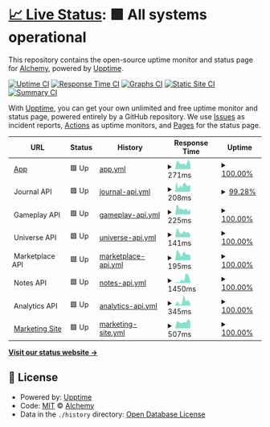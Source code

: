# [📈 Live Status](https://status.alchemyrpg.com): <!--live status--> **🟩 All systems operational**

This repository contains the open-source uptime monitor and status page for [Alchemy](https://alchemyrpg.com), powered by [Upptime](https://github.com/upptime/upptime).

[![Uptime CI](https://github.com/alchemyrpg/upptime/workflows/Uptime%20CI/badge.svg)](https://github.com/alchemyrpg/upptime/actions?query=workflow%3A%22Uptime+CI%22)
[![Response Time CI](https://github.com/alchemyrpg/upptime/workflows/Response%20Time%20CI/badge.svg)](https://github.com/alchemyrpg/upptime/actions?query=workflow%3A%22Response+Time+CI%22)
[![Graphs CI](https://github.com/alchemyrpg/upptime/workflows/Graphs%20CI/badge.svg)](https://github.com/alchemyrpg/upptime/actions?query=workflow%3A%22Graphs+CI%22)
[![Static Site CI](https://github.com/alchemyrpg/upptime/workflows/Static%20Site%20CI/badge.svg)](https://github.com/alchemyrpg/upptime/actions?query=workflow%3A%22Static+Site+CI%22)
[![Summary CI](https://github.com/alchemyrpg/upptime/workflows/Summary%20CI/badge.svg)](https://github.com/alchemyrpg/upptime/actions?query=workflow%3A%22Summary+CI%22)

With [Upptime](https://upptime.js.org), you can get your own unlimited and free uptime monitor and status page, powered entirely by a GitHub repository. We use [Issues](https://github.com/alchemyrpg/upptime/issues) as incident reports, [Actions](https://github.com/alchemyrpg/upptime/actions) as uptime monitors, and [Pages](https://status.alchemyrpg.com) for the status page.

<!--start: status pages-->
<!-- This summary is generated by Upptime (https://github.com/upptime/upptime) -->
<!-- Do not edit this manually, your changes will be overwritten -->
<!-- prettier-ignore -->
| URL | Status | History | Response Time | Uptime |
| --- | ------ | ------- | ------------- | ------ |
| <img alt="" src="https://app.alchemyrpg.com/favicon-120.png" height="13"> [App](https://app.alchemyrpg.com) | 🟩 Up | [app.yml](https://github.com/alchemyrpg/upptime/commits/HEAD/history/app.yml) | <details><summary><img alt="Response time graph" src="./graphs/app/response-time-week.png" height="20"> 271ms</summary><br><a href="https://status.alchemyrpg.com/history/app"><img alt="Response time 284" src="https://img.shields.io/endpoint?url=https%3A%2F%2Fraw.githubusercontent.com%2Falchemyrpg%2Fupptime%2FHEAD%2Fapi%2Fapp%2Fresponse-time.json"></a><br><a href="https://status.alchemyrpg.com/history/app"><img alt="24-hour response time 237" src="https://img.shields.io/endpoint?url=https%3A%2F%2Fraw.githubusercontent.com%2Falchemyrpg%2Fupptime%2FHEAD%2Fapi%2Fapp%2Fresponse-time-day.json"></a><br><a href="https://status.alchemyrpg.com/history/app"><img alt="7-day response time 271" src="https://img.shields.io/endpoint?url=https%3A%2F%2Fraw.githubusercontent.com%2Falchemyrpg%2Fupptime%2FHEAD%2Fapi%2Fapp%2Fresponse-time-week.json"></a><br><a href="https://status.alchemyrpg.com/history/app"><img alt="30-day response time 266" src="https://img.shields.io/endpoint?url=https%3A%2F%2Fraw.githubusercontent.com%2Falchemyrpg%2Fupptime%2FHEAD%2Fapi%2Fapp%2Fresponse-time-month.json"></a><br><a href="https://status.alchemyrpg.com/history/app"><img alt="1-year response time 284" src="https://img.shields.io/endpoint?url=https%3A%2F%2Fraw.githubusercontent.com%2Falchemyrpg%2Fupptime%2FHEAD%2Fapi%2Fapp%2Fresponse-time-year.json"></a></details> | <details><summary><a href="https://status.alchemyrpg.com/history/app">100.00%</a></summary><a href="https://status.alchemyrpg.com/history/app"><img alt="All-time uptime 100.00%" src="https://img.shields.io/endpoint?url=https%3A%2F%2Fraw.githubusercontent.com%2Falchemyrpg%2Fupptime%2FHEAD%2Fapi%2Fapp%2Fuptime.json"></a><br><a href="https://status.alchemyrpg.com/history/app"><img alt="24-hour uptime 100.00%" src="https://img.shields.io/endpoint?url=https%3A%2F%2Fraw.githubusercontent.com%2Falchemyrpg%2Fupptime%2FHEAD%2Fapi%2Fapp%2Fuptime-day.json"></a><br><a href="https://status.alchemyrpg.com/history/app"><img alt="7-day uptime 100.00%" src="https://img.shields.io/endpoint?url=https%3A%2F%2Fraw.githubusercontent.com%2Falchemyrpg%2Fupptime%2FHEAD%2Fapi%2Fapp%2Fuptime-week.json"></a><br><a href="https://status.alchemyrpg.com/history/app"><img alt="30-day uptime 100.00%" src="https://img.shields.io/endpoint?url=https%3A%2F%2Fraw.githubusercontent.com%2Falchemyrpg%2Fupptime%2FHEAD%2Fapi%2Fapp%2Fuptime-month.json"></a><br><a href="https://status.alchemyrpg.com/history/app"><img alt="1-year uptime 100.00%" src="https://img.shields.io/endpoint?url=https%3A%2F%2Fraw.githubusercontent.com%2Falchemyrpg%2Fupptime%2FHEAD%2Fapi%2Fapp%2Fuptime-year.json"></a></details>
| <img alt="" src="https://app.alchemyrpg.com/favicon-120.png" height="13"> Journal API | 🟩 Up | [journal-api.yml](https://github.com/alchemyrpg/upptime/commits/HEAD/history/journal-api.yml) | <details><summary><img alt="Response time graph" src="./graphs/journal-api/response-time-week.png" height="20"> 208ms</summary><br><a href="https://status.alchemyrpg.com/history/journal-api"><img alt="Response time 203" src="https://img.shields.io/endpoint?url=https%3A%2F%2Fraw.githubusercontent.com%2Falchemyrpg%2Fupptime%2FHEAD%2Fapi%2Fjournal-api%2Fresponse-time.json"></a><br><a href="https://status.alchemyrpg.com/history/journal-api"><img alt="24-hour response time 175" src="https://img.shields.io/endpoint?url=https%3A%2F%2Fraw.githubusercontent.com%2Falchemyrpg%2Fupptime%2FHEAD%2Fapi%2Fjournal-api%2Fresponse-time-day.json"></a><br><a href="https://status.alchemyrpg.com/history/journal-api"><img alt="7-day response time 208" src="https://img.shields.io/endpoint?url=https%3A%2F%2Fraw.githubusercontent.com%2Falchemyrpg%2Fupptime%2FHEAD%2Fapi%2Fjournal-api%2Fresponse-time-week.json"></a><br><a href="https://status.alchemyrpg.com/history/journal-api"><img alt="30-day response time 211" src="https://img.shields.io/endpoint?url=https%3A%2F%2Fraw.githubusercontent.com%2Falchemyrpg%2Fupptime%2FHEAD%2Fapi%2Fjournal-api%2Fresponse-time-month.json"></a><br><a href="https://status.alchemyrpg.com/history/journal-api"><img alt="1-year response time 203" src="https://img.shields.io/endpoint?url=https%3A%2F%2Fraw.githubusercontent.com%2Falchemyrpg%2Fupptime%2FHEAD%2Fapi%2Fjournal-api%2Fresponse-time-year.json"></a></details> | <details><summary><a href="https://status.alchemyrpg.com/history/journal-api">99.28%</a></summary><a href="https://status.alchemyrpg.com/history/journal-api"><img alt="All-time uptime 99.95%" src="https://img.shields.io/endpoint?url=https%3A%2F%2Fraw.githubusercontent.com%2Falchemyrpg%2Fupptime%2FHEAD%2Fapi%2Fjournal-api%2Fuptime.json"></a><br><a href="https://status.alchemyrpg.com/history/journal-api"><img alt="24-hour uptime 98.31%" src="https://img.shields.io/endpoint?url=https%3A%2F%2Fraw.githubusercontent.com%2Falchemyrpg%2Fupptime%2FHEAD%2Fapi%2Fjournal-api%2Fuptime-day.json"></a><br><a href="https://status.alchemyrpg.com/history/journal-api"><img alt="7-day uptime 99.28%" src="https://img.shields.io/endpoint?url=https%3A%2F%2Fraw.githubusercontent.com%2Falchemyrpg%2Fupptime%2FHEAD%2Fapi%2Fjournal-api%2Fuptime-week.json"></a><br><a href="https://status.alchemyrpg.com/history/journal-api"><img alt="30-day uptime 99.76%" src="https://img.shields.io/endpoint?url=https%3A%2F%2Fraw.githubusercontent.com%2Falchemyrpg%2Fupptime%2FHEAD%2Fapi%2Fjournal-api%2Fuptime-month.json"></a><br><a href="https://status.alchemyrpg.com/history/journal-api"><img alt="1-year uptime 99.95%" src="https://img.shields.io/endpoint?url=https%3A%2F%2Fraw.githubusercontent.com%2Falchemyrpg%2Fupptime%2FHEAD%2Fapi%2Fjournal-api%2Fuptime-year.json"></a></details>
| <img alt="" src="https://app.alchemyrpg.com/favicon-120.png" height="13"> Gameplay API | 🟩 Up | [gameplay-api.yml](https://github.com/alchemyrpg/upptime/commits/HEAD/history/gameplay-api.yml) | <details><summary><img alt="Response time graph" src="./graphs/gameplay-api/response-time-week.png" height="20"> 225ms</summary><br><a href="https://status.alchemyrpg.com/history/gameplay-api"><img alt="Response time 497" src="https://img.shields.io/endpoint?url=https%3A%2F%2Fraw.githubusercontent.com%2Falchemyrpg%2Fupptime%2FHEAD%2Fapi%2Fgameplay-api%2Fresponse-time.json"></a><br><a href="https://status.alchemyrpg.com/history/gameplay-api"><img alt="24-hour response time 212" src="https://img.shields.io/endpoint?url=https%3A%2F%2Fraw.githubusercontent.com%2Falchemyrpg%2Fupptime%2FHEAD%2Fapi%2Fgameplay-api%2Fresponse-time-day.json"></a><br><a href="https://status.alchemyrpg.com/history/gameplay-api"><img alt="7-day response time 225" src="https://img.shields.io/endpoint?url=https%3A%2F%2Fraw.githubusercontent.com%2Falchemyrpg%2Fupptime%2FHEAD%2Fapi%2Fgameplay-api%2Fresponse-time-week.json"></a><br><a href="https://status.alchemyrpg.com/history/gameplay-api"><img alt="30-day response time 252" src="https://img.shields.io/endpoint?url=https%3A%2F%2Fraw.githubusercontent.com%2Falchemyrpg%2Fupptime%2FHEAD%2Fapi%2Fgameplay-api%2Fresponse-time-month.json"></a><br><a href="https://status.alchemyrpg.com/history/gameplay-api"><img alt="1-year response time 497" src="https://img.shields.io/endpoint?url=https%3A%2F%2Fraw.githubusercontent.com%2Falchemyrpg%2Fupptime%2FHEAD%2Fapi%2Fgameplay-api%2Fresponse-time-year.json"></a></details> | <details><summary><a href="https://status.alchemyrpg.com/history/gameplay-api">100.00%</a></summary><a href="https://status.alchemyrpg.com/history/gameplay-api"><img alt="All-time uptime 100.00%" src="https://img.shields.io/endpoint?url=https%3A%2F%2Fraw.githubusercontent.com%2Falchemyrpg%2Fupptime%2FHEAD%2Fapi%2Fgameplay-api%2Fuptime.json"></a><br><a href="https://status.alchemyrpg.com/history/gameplay-api"><img alt="24-hour uptime 100.00%" src="https://img.shields.io/endpoint?url=https%3A%2F%2Fraw.githubusercontent.com%2Falchemyrpg%2Fupptime%2FHEAD%2Fapi%2Fgameplay-api%2Fuptime-day.json"></a><br><a href="https://status.alchemyrpg.com/history/gameplay-api"><img alt="7-day uptime 100.00%" src="https://img.shields.io/endpoint?url=https%3A%2F%2Fraw.githubusercontent.com%2Falchemyrpg%2Fupptime%2FHEAD%2Fapi%2Fgameplay-api%2Fuptime-week.json"></a><br><a href="https://status.alchemyrpg.com/history/gameplay-api"><img alt="30-day uptime 100.00%" src="https://img.shields.io/endpoint?url=https%3A%2F%2Fraw.githubusercontent.com%2Falchemyrpg%2Fupptime%2FHEAD%2Fapi%2Fgameplay-api%2Fuptime-month.json"></a><br><a href="https://status.alchemyrpg.com/history/gameplay-api"><img alt="1-year uptime 100.00%" src="https://img.shields.io/endpoint?url=https%3A%2F%2Fraw.githubusercontent.com%2Falchemyrpg%2Fupptime%2FHEAD%2Fapi%2Fgameplay-api%2Fuptime-year.json"></a></details>
| <img alt="" src="https://app.alchemyrpg.com/favicon-120.png" height="13"> Universe API | 🟩 Up | [universe-api.yml](https://github.com/alchemyrpg/upptime/commits/HEAD/history/universe-api.yml) | <details><summary><img alt="Response time graph" src="./graphs/universe-api/response-time-week.png" height="20"> 141ms</summary><br><a href="https://status.alchemyrpg.com/history/universe-api"><img alt="Response time 723" src="https://img.shields.io/endpoint?url=https%3A%2F%2Fraw.githubusercontent.com%2Falchemyrpg%2Fupptime%2FHEAD%2Fapi%2Funiverse-api%2Fresponse-time.json"></a><br><a href="https://status.alchemyrpg.com/history/universe-api"><img alt="24-hour response time 70" src="https://img.shields.io/endpoint?url=https%3A%2F%2Fraw.githubusercontent.com%2Falchemyrpg%2Fupptime%2FHEAD%2Fapi%2Funiverse-api%2Fresponse-time-day.json"></a><br><a href="https://status.alchemyrpg.com/history/universe-api"><img alt="7-day response time 141" src="https://img.shields.io/endpoint?url=https%3A%2F%2Fraw.githubusercontent.com%2Falchemyrpg%2Fupptime%2FHEAD%2Fapi%2Funiverse-api%2Fresponse-time-week.json"></a><br><a href="https://status.alchemyrpg.com/history/universe-api"><img alt="30-day response time 144" src="https://img.shields.io/endpoint?url=https%3A%2F%2Fraw.githubusercontent.com%2Falchemyrpg%2Fupptime%2FHEAD%2Fapi%2Funiverse-api%2Fresponse-time-month.json"></a><br><a href="https://status.alchemyrpg.com/history/universe-api"><img alt="1-year response time 723" src="https://img.shields.io/endpoint?url=https%3A%2F%2Fraw.githubusercontent.com%2Falchemyrpg%2Fupptime%2FHEAD%2Fapi%2Funiverse-api%2Fresponse-time-year.json"></a></details> | <details><summary><a href="https://status.alchemyrpg.com/history/universe-api">100.00%</a></summary><a href="https://status.alchemyrpg.com/history/universe-api"><img alt="All-time uptime 100.00%" src="https://img.shields.io/endpoint?url=https%3A%2F%2Fraw.githubusercontent.com%2Falchemyrpg%2Fupptime%2FHEAD%2Fapi%2Funiverse-api%2Fuptime.json"></a><br><a href="https://status.alchemyrpg.com/history/universe-api"><img alt="24-hour uptime 100.00%" src="https://img.shields.io/endpoint?url=https%3A%2F%2Fraw.githubusercontent.com%2Falchemyrpg%2Fupptime%2FHEAD%2Fapi%2Funiverse-api%2Fuptime-day.json"></a><br><a href="https://status.alchemyrpg.com/history/universe-api"><img alt="7-day uptime 100.00%" src="https://img.shields.io/endpoint?url=https%3A%2F%2Fraw.githubusercontent.com%2Falchemyrpg%2Fupptime%2FHEAD%2Fapi%2Funiverse-api%2Fuptime-week.json"></a><br><a href="https://status.alchemyrpg.com/history/universe-api"><img alt="30-day uptime 100.00%" src="https://img.shields.io/endpoint?url=https%3A%2F%2Fraw.githubusercontent.com%2Falchemyrpg%2Fupptime%2FHEAD%2Fapi%2Funiverse-api%2Fuptime-month.json"></a><br><a href="https://status.alchemyrpg.com/history/universe-api"><img alt="1-year uptime 100.00%" src="https://img.shields.io/endpoint?url=https%3A%2F%2Fraw.githubusercontent.com%2Falchemyrpg%2Fupptime%2FHEAD%2Fapi%2Funiverse-api%2Fuptime-year.json"></a></details>
| <img alt="" src="https://app.alchemyrpg.com/favicon-120.png" height="13"> Marketplace API | 🟩 Up | [marketplace-api.yml](https://github.com/alchemyrpg/upptime/commits/HEAD/history/marketplace-api.yml) | <details><summary><img alt="Response time graph" src="./graphs/marketplace-api/response-time-week.png" height="20"> 195ms</summary><br><a href="https://status.alchemyrpg.com/history/marketplace-api"><img alt="Response time 1061" src="https://img.shields.io/endpoint?url=https%3A%2F%2Fraw.githubusercontent.com%2Falchemyrpg%2Fupptime%2FHEAD%2Fapi%2Fmarketplace-api%2Fresponse-time.json"></a><br><a href="https://status.alchemyrpg.com/history/marketplace-api"><img alt="24-hour response time 163" src="https://img.shields.io/endpoint?url=https%3A%2F%2Fraw.githubusercontent.com%2Falchemyrpg%2Fupptime%2FHEAD%2Fapi%2Fmarketplace-api%2Fresponse-time-day.json"></a><br><a href="https://status.alchemyrpg.com/history/marketplace-api"><img alt="7-day response time 195" src="https://img.shields.io/endpoint?url=https%3A%2F%2Fraw.githubusercontent.com%2Falchemyrpg%2Fupptime%2FHEAD%2Fapi%2Fmarketplace-api%2Fresponse-time-week.json"></a><br><a href="https://status.alchemyrpg.com/history/marketplace-api"><img alt="30-day response time 252" src="https://img.shields.io/endpoint?url=https%3A%2F%2Fraw.githubusercontent.com%2Falchemyrpg%2Fupptime%2FHEAD%2Fapi%2Fmarketplace-api%2Fresponse-time-month.json"></a><br><a href="https://status.alchemyrpg.com/history/marketplace-api"><img alt="1-year response time 1061" src="https://img.shields.io/endpoint?url=https%3A%2F%2Fraw.githubusercontent.com%2Falchemyrpg%2Fupptime%2FHEAD%2Fapi%2Fmarketplace-api%2Fresponse-time-year.json"></a></details> | <details><summary><a href="https://status.alchemyrpg.com/history/marketplace-api">100.00%</a></summary><a href="https://status.alchemyrpg.com/history/marketplace-api"><img alt="All-time uptime 100.00%" src="https://img.shields.io/endpoint?url=https%3A%2F%2Fraw.githubusercontent.com%2Falchemyrpg%2Fupptime%2FHEAD%2Fapi%2Fmarketplace-api%2Fuptime.json"></a><br><a href="https://status.alchemyrpg.com/history/marketplace-api"><img alt="24-hour uptime 100.00%" src="https://img.shields.io/endpoint?url=https%3A%2F%2Fraw.githubusercontent.com%2Falchemyrpg%2Fupptime%2FHEAD%2Fapi%2Fmarketplace-api%2Fuptime-day.json"></a><br><a href="https://status.alchemyrpg.com/history/marketplace-api"><img alt="7-day uptime 100.00%" src="https://img.shields.io/endpoint?url=https%3A%2F%2Fraw.githubusercontent.com%2Falchemyrpg%2Fupptime%2FHEAD%2Fapi%2Fmarketplace-api%2Fuptime-week.json"></a><br><a href="https://status.alchemyrpg.com/history/marketplace-api"><img alt="30-day uptime 100.00%" src="https://img.shields.io/endpoint?url=https%3A%2F%2Fraw.githubusercontent.com%2Falchemyrpg%2Fupptime%2FHEAD%2Fapi%2Fmarketplace-api%2Fuptime-month.json"></a><br><a href="https://status.alchemyrpg.com/history/marketplace-api"><img alt="1-year uptime 100.00%" src="https://img.shields.io/endpoint?url=https%3A%2F%2Fraw.githubusercontent.com%2Falchemyrpg%2Fupptime%2FHEAD%2Fapi%2Fmarketplace-api%2Fuptime-year.json"></a></details>
| <img alt="" src="https://app.alchemyrpg.com/favicon-120.png" height="13"> Notes API | 🟩 Up | [notes-api.yml](https://github.com/alchemyrpg/upptime/commits/HEAD/history/notes-api.yml) | <details><summary><img alt="Response time graph" src="./graphs/notes-api/response-time-week.png" height="20"> 1450ms</summary><br><a href="https://status.alchemyrpg.com/history/notes-api"><img alt="Response time 1401" src="https://img.shields.io/endpoint?url=https%3A%2F%2Fraw.githubusercontent.com%2Falchemyrpg%2Fupptime%2FHEAD%2Fapi%2Fnotes-api%2Fresponse-time.json"></a><br><a href="https://status.alchemyrpg.com/history/notes-api"><img alt="24-hour response time 763" src="https://img.shields.io/endpoint?url=https%3A%2F%2Fraw.githubusercontent.com%2Falchemyrpg%2Fupptime%2FHEAD%2Fapi%2Fnotes-api%2Fresponse-time-day.json"></a><br><a href="https://status.alchemyrpg.com/history/notes-api"><img alt="7-day response time 1450" src="https://img.shields.io/endpoint?url=https%3A%2F%2Fraw.githubusercontent.com%2Falchemyrpg%2Fupptime%2FHEAD%2Fapi%2Fnotes-api%2Fresponse-time-week.json"></a><br><a href="https://status.alchemyrpg.com/history/notes-api"><img alt="30-day response time 1008" src="https://img.shields.io/endpoint?url=https%3A%2F%2Fraw.githubusercontent.com%2Falchemyrpg%2Fupptime%2FHEAD%2Fapi%2Fnotes-api%2Fresponse-time-month.json"></a><br><a href="https://status.alchemyrpg.com/history/notes-api"><img alt="1-year response time 1401" src="https://img.shields.io/endpoint?url=https%3A%2F%2Fraw.githubusercontent.com%2Falchemyrpg%2Fupptime%2FHEAD%2Fapi%2Fnotes-api%2Fresponse-time-year.json"></a></details> | <details><summary><a href="https://status.alchemyrpg.com/history/notes-api">100.00%</a></summary><a href="https://status.alchemyrpg.com/history/notes-api"><img alt="All-time uptime 100.00%" src="https://img.shields.io/endpoint?url=https%3A%2F%2Fraw.githubusercontent.com%2Falchemyrpg%2Fupptime%2FHEAD%2Fapi%2Fnotes-api%2Fuptime.json"></a><br><a href="https://status.alchemyrpg.com/history/notes-api"><img alt="24-hour uptime 100.00%" src="https://img.shields.io/endpoint?url=https%3A%2F%2Fraw.githubusercontent.com%2Falchemyrpg%2Fupptime%2FHEAD%2Fapi%2Fnotes-api%2Fuptime-day.json"></a><br><a href="https://status.alchemyrpg.com/history/notes-api"><img alt="7-day uptime 100.00%" src="https://img.shields.io/endpoint?url=https%3A%2F%2Fraw.githubusercontent.com%2Falchemyrpg%2Fupptime%2FHEAD%2Fapi%2Fnotes-api%2Fuptime-week.json"></a><br><a href="https://status.alchemyrpg.com/history/notes-api"><img alt="30-day uptime 100.00%" src="https://img.shields.io/endpoint?url=https%3A%2F%2Fraw.githubusercontent.com%2Falchemyrpg%2Fupptime%2FHEAD%2Fapi%2Fnotes-api%2Fuptime-month.json"></a><br><a href="https://status.alchemyrpg.com/history/notes-api"><img alt="1-year uptime 100.00%" src="https://img.shields.io/endpoint?url=https%3A%2F%2Fraw.githubusercontent.com%2Falchemyrpg%2Fupptime%2FHEAD%2Fapi%2Fnotes-api%2Fuptime-year.json"></a></details>
| <img alt="" src="https://app.alchemyrpg.com/favicon-120.png" height="13"> Analytics API | 🟩 Up | [analytics-api.yml](https://github.com/alchemyrpg/upptime/commits/HEAD/history/analytics-api.yml) | <details><summary><img alt="Response time graph" src="./graphs/analytics-api/response-time-week.png" height="20"> 345ms</summary><br><a href="https://status.alchemyrpg.com/history/analytics-api"><img alt="Response time 1215" src="https://img.shields.io/endpoint?url=https%3A%2F%2Fraw.githubusercontent.com%2Falchemyrpg%2Fupptime%2FHEAD%2Fapi%2Fanalytics-api%2Fresponse-time.json"></a><br><a href="https://status.alchemyrpg.com/history/analytics-api"><img alt="24-hour response time 153" src="https://img.shields.io/endpoint?url=https%3A%2F%2Fraw.githubusercontent.com%2Falchemyrpg%2Fupptime%2FHEAD%2Fapi%2Fanalytics-api%2Fresponse-time-day.json"></a><br><a href="https://status.alchemyrpg.com/history/analytics-api"><img alt="7-day response time 345" src="https://img.shields.io/endpoint?url=https%3A%2F%2Fraw.githubusercontent.com%2Falchemyrpg%2Fupptime%2FHEAD%2Fapi%2Fanalytics-api%2Fresponse-time-week.json"></a><br><a href="https://status.alchemyrpg.com/history/analytics-api"><img alt="30-day response time 345" src="https://img.shields.io/endpoint?url=https%3A%2F%2Fraw.githubusercontent.com%2Falchemyrpg%2Fupptime%2FHEAD%2Fapi%2Fanalytics-api%2Fresponse-time-month.json"></a><br><a href="https://status.alchemyrpg.com/history/analytics-api"><img alt="1-year response time 1215" src="https://img.shields.io/endpoint?url=https%3A%2F%2Fraw.githubusercontent.com%2Falchemyrpg%2Fupptime%2FHEAD%2Fapi%2Fanalytics-api%2Fresponse-time-year.json"></a></details> | <details><summary><a href="https://status.alchemyrpg.com/history/analytics-api">100.00%</a></summary><a href="https://status.alchemyrpg.com/history/analytics-api"><img alt="All-time uptime 100.00%" src="https://img.shields.io/endpoint?url=https%3A%2F%2Fraw.githubusercontent.com%2Falchemyrpg%2Fupptime%2FHEAD%2Fapi%2Fanalytics-api%2Fuptime.json"></a><br><a href="https://status.alchemyrpg.com/history/analytics-api"><img alt="24-hour uptime 100.00%" src="https://img.shields.io/endpoint?url=https%3A%2F%2Fraw.githubusercontent.com%2Falchemyrpg%2Fupptime%2FHEAD%2Fapi%2Fanalytics-api%2Fuptime-day.json"></a><br><a href="https://status.alchemyrpg.com/history/analytics-api"><img alt="7-day uptime 100.00%" src="https://img.shields.io/endpoint?url=https%3A%2F%2Fraw.githubusercontent.com%2Falchemyrpg%2Fupptime%2FHEAD%2Fapi%2Fanalytics-api%2Fuptime-week.json"></a><br><a href="https://status.alchemyrpg.com/history/analytics-api"><img alt="30-day uptime 100.00%" src="https://img.shields.io/endpoint?url=https%3A%2F%2Fraw.githubusercontent.com%2Falchemyrpg%2Fupptime%2FHEAD%2Fapi%2Fanalytics-api%2Fuptime-month.json"></a><br><a href="https://status.alchemyrpg.com/history/analytics-api"><img alt="1-year uptime 100.00%" src="https://img.shields.io/endpoint?url=https%3A%2F%2Fraw.githubusercontent.com%2Falchemyrpg%2Fupptime%2FHEAD%2Fapi%2Fanalytics-api%2Fuptime-year.json"></a></details>
| <img alt="" src="https://app.alchemyrpg.com/favicon-120.png" height="13"> [Marketing Site](https://alchemyrpg.com) | 🟩 Up | [marketing-site.yml](https://github.com/alchemyrpg/upptime/commits/HEAD/history/marketing-site.yml) | <details><summary><img alt="Response time graph" src="./graphs/marketing-site/response-time-week.png" height="20"> 507ms</summary><br><a href="https://status.alchemyrpg.com/history/marketing-site"><img alt="Response time 406" src="https://img.shields.io/endpoint?url=https%3A%2F%2Fraw.githubusercontent.com%2Falchemyrpg%2Fupptime%2FHEAD%2Fapi%2Fmarketing-site%2Fresponse-time.json"></a><br><a href="https://status.alchemyrpg.com/history/marketing-site"><img alt="24-hour response time 515" src="https://img.shields.io/endpoint?url=https%3A%2F%2Fraw.githubusercontent.com%2Falchemyrpg%2Fupptime%2FHEAD%2Fapi%2Fmarketing-site%2Fresponse-time-day.json"></a><br><a href="https://status.alchemyrpg.com/history/marketing-site"><img alt="7-day response time 507" src="https://img.shields.io/endpoint?url=https%3A%2F%2Fraw.githubusercontent.com%2Falchemyrpg%2Fupptime%2FHEAD%2Fapi%2Fmarketing-site%2Fresponse-time-week.json"></a><br><a href="https://status.alchemyrpg.com/history/marketing-site"><img alt="30-day response time 435" src="https://img.shields.io/endpoint?url=https%3A%2F%2Fraw.githubusercontent.com%2Falchemyrpg%2Fupptime%2FHEAD%2Fapi%2Fmarketing-site%2Fresponse-time-month.json"></a><br><a href="https://status.alchemyrpg.com/history/marketing-site"><img alt="1-year response time 406" src="https://img.shields.io/endpoint?url=https%3A%2F%2Fraw.githubusercontent.com%2Falchemyrpg%2Fupptime%2FHEAD%2Fapi%2Fmarketing-site%2Fresponse-time-year.json"></a></details> | <details><summary><a href="https://status.alchemyrpg.com/history/marketing-site">100.00%</a></summary><a href="https://status.alchemyrpg.com/history/marketing-site"><img alt="All-time uptime 100.00%" src="https://img.shields.io/endpoint?url=https%3A%2F%2Fraw.githubusercontent.com%2Falchemyrpg%2Fupptime%2FHEAD%2Fapi%2Fmarketing-site%2Fuptime.json"></a><br><a href="https://status.alchemyrpg.com/history/marketing-site"><img alt="24-hour uptime 100.00%" src="https://img.shields.io/endpoint?url=https%3A%2F%2Fraw.githubusercontent.com%2Falchemyrpg%2Fupptime%2FHEAD%2Fapi%2Fmarketing-site%2Fuptime-day.json"></a><br><a href="https://status.alchemyrpg.com/history/marketing-site"><img alt="7-day uptime 100.00%" src="https://img.shields.io/endpoint?url=https%3A%2F%2Fraw.githubusercontent.com%2Falchemyrpg%2Fupptime%2FHEAD%2Fapi%2Fmarketing-site%2Fuptime-week.json"></a><br><a href="https://status.alchemyrpg.com/history/marketing-site"><img alt="30-day uptime 100.00%" src="https://img.shields.io/endpoint?url=https%3A%2F%2Fraw.githubusercontent.com%2Falchemyrpg%2Fupptime%2FHEAD%2Fapi%2Fmarketing-site%2Fuptime-month.json"></a><br><a href="https://status.alchemyrpg.com/history/marketing-site"><img alt="1-year uptime 100.00%" src="https://img.shields.io/endpoint?url=https%3A%2F%2Fraw.githubusercontent.com%2Falchemyrpg%2Fupptime%2FHEAD%2Fapi%2Fmarketing-site%2Fuptime-year.json"></a></details>

<!--end: status pages-->

[**Visit our status website →**](https://status.alchemyrpg.com)

## 📄 License

- Powered by: [Upptime](https://github.com/upptime/upptime)
- Code: [MIT](./LICENSE) © [Alchemy](https://alchemyrpg.com)
- Data in the `./history` directory: [Open Database License](https://opendatacommons.org/licenses/odbl/1-0/)
